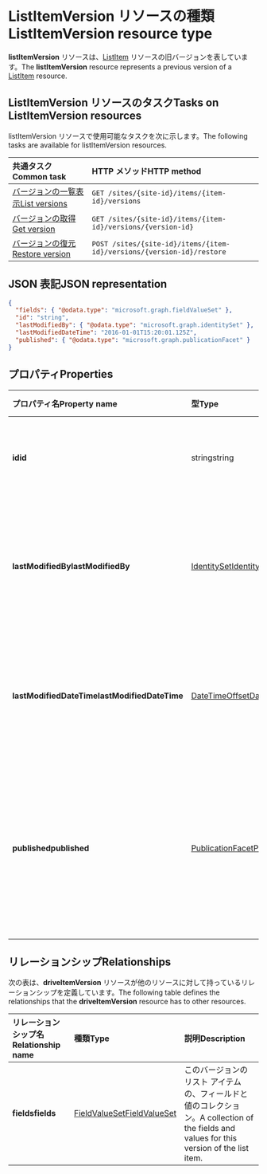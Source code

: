 # <a name="listitemversion-resource-type"></a><span data-ttu-id="6c4af-101">ListItemVersion リソースの種類</span><span class="sxs-lookup"><span data-stu-id="6c4af-101">ListItemVersion resource type</span></span>

<span data-ttu-id="6c4af-102">**listItemVersion** リソースは、[ListItem](listitem.md) リソースの旧バージョンを表しています。</span><span class="sxs-lookup"><span data-stu-id="6c4af-102">The **listItemVersion** resource represents a previous version of a [ListItem](listitem.md) resource.</span></span>

## <a name="tasks-on-listitemversion-resources"></a><span data-ttu-id="6c4af-103">ListItemVersion リソースのタスク</span><span class="sxs-lookup"><span data-stu-id="6c4af-103">Tasks on ListItemVersion resources</span></span>

<span data-ttu-id="6c4af-104">listItemVersion リソースで使用可能なタスクを次に示します。</span><span class="sxs-lookup"><span data-stu-id="6c4af-104">The following tasks are available for listItemVersion resources.</span></span>

|            <span data-ttu-id="6c4af-105">共通タスク</span><span class="sxs-lookup"><span data-stu-id="6c4af-105">Common task</span></span>             |         <span data-ttu-id="6c4af-106">HTTP メソッド</span><span class="sxs-lookup"><span data-stu-id="6c4af-106">HTTP method</span></span>         |
| :--------------------------------- | :-------------------------- |
| <span data-ttu-id="6c4af-107">[バージョンの一覧表示][version-list]</span><span class="sxs-lookup"><span data-stu-id="6c4af-107">[List versions][version-list]</span></span>      | `GET /sites/{site-id}/items/{item-id}/versions`  |
| <span data-ttu-id="6c4af-108">[バージョンの取得][version-get]</span><span class="sxs-lookup"><span data-stu-id="6c4af-108">[Get version][version-get]</span></span>         | `GET /sites/{site-id}/items/{item-id}/versions/{version-id}`     |
| <span data-ttu-id="6c4af-109">[バージョンの復元][version-restore]</span><span class="sxs-lookup"><span data-stu-id="6c4af-109">[Restore version][version-restore]</span></span> | `POST /sites/{site-id}/items/{item-id}/versions/{version-id}/restore` |

[version-list]: ../api/listitem_list_versions.md
[version-get]: ../api/listitemversion_get.md
[version-restore]: ../api/listitemversion_restore.md


## <a name="json-representation"></a><span data-ttu-id="6c4af-110">JSON 表記</span><span class="sxs-lookup"><span data-stu-id="6c4af-110">JSON representation</span></span>

<!--{
  "blockType": "resource",
  "baseType": "microsoft.graph.baseItemVersion",
  "@odata.type": "microsoft.graph.listItemVersion",
  "@type.aka": "oneDrive.baseItemVersion"
}-->

```json
{
  "fields": { "@odata.type": "microsoft.graph.fieldValueSet" },
  "id": "string",
  "lastModifiedBy": { "@odata.type": "microsoft.graph.identitySet" },
  "lastModifiedDateTime": "2016-01-01T15:20:01.125Z",
  "published": { "@odata.type": "microsoft.graph.publicationFacet" }
}
```

## <a name="properties"></a><span data-ttu-id="6c4af-111">プロパティ</span><span class="sxs-lookup"><span data-stu-id="6c4af-111">Properties</span></span>

|      <span data-ttu-id="6c4af-112">プロパティ名</span><span class="sxs-lookup"><span data-stu-id="6c4af-112">Property name</span></span>       |                         <span data-ttu-id="6c4af-113">型</span><span class="sxs-lookup"><span data-stu-id="6c4af-113">Type</span></span>                         |                               <span data-ttu-id="6c4af-114">説明</span><span class="sxs-lookup"><span data-stu-id="6c4af-114">Description</span></span>                               |
| :----------------------- | :--------------------------------------------------- | :---------------------------------------------------------------------- |
| <span data-ttu-id="6c4af-115">**id**</span><span class="sxs-lookup"><span data-stu-id="6c4af-115">**id**</span></span>                   | <span data-ttu-id="6c4af-116">string</span><span class="sxs-lookup"><span data-stu-id="6c4af-116">string</span></span>                                               | <span data-ttu-id="6c4af-117">バージョンの ID。</span><span class="sxs-lookup"><span data-stu-id="6c4af-117">The ID of the version.</span></span> <span data-ttu-id="6c4af-118">読み取り専用です。</span><span class="sxs-lookup"><span data-stu-id="6c4af-118">Read-only.</span></span>                                       |
| <span data-ttu-id="6c4af-119">**lastModifiedBy**</span><span class="sxs-lookup"><span data-stu-id="6c4af-119">**lastModifiedBy**</span></span>       | [<span data-ttu-id="6c4af-120">IdentitySet</span><span class="sxs-lookup"><span data-stu-id="6c4af-120">IdentitySet</span></span>](../resources/identitySet.md)           | <span data-ttu-id="6c4af-121">最後にバージョンを変更したユーザーの ID。</span><span class="sxs-lookup"><span data-stu-id="6c4af-121">Identity of the user which last modified the version.</span></span> <span data-ttu-id="6c4af-122">読み取り専用です。</span><span class="sxs-lookup"><span data-stu-id="6c4af-122">Read-only.</span></span>        |
| <span data-ttu-id="6c4af-123">**lastModifiedDateTime**</span><span class="sxs-lookup"><span data-stu-id="6c4af-123">**lastModifiedDateTime**</span></span> | [<span data-ttu-id="6c4af-124">DateTimeOffset</span><span class="sxs-lookup"><span data-stu-id="6c4af-124">DateTimeOffset</span></span>](../resources/timestamp.md)          | <span data-ttu-id="6c4af-125">バージョンが最後に変更された日時。</span><span class="sxs-lookup"><span data-stu-id="6c4af-125">Date and time the version was last modified.</span></span> <span data-ttu-id="6c4af-126">読み取り専用です。</span><span class="sxs-lookup"><span data-stu-id="6c4af-126">Read-only.</span></span>                 |
| <span data-ttu-id="6c4af-127">**published**</span><span class="sxs-lookup"><span data-stu-id="6c4af-127">**published**</span></span>            | [<span data-ttu-id="6c4af-128">PublicationFacet</span><span class="sxs-lookup"><span data-stu-id="6c4af-128">PublicationFacet</span></span>](../resources/publicationfacet.md) | <span data-ttu-id="6c4af-129">特定のバージョンのパブリケーション ステータスを示します。</span><span class="sxs-lookup"><span data-stu-id="6c4af-129">Indicates the publication status of this particular version.</span></span> <span data-ttu-id="6c4af-130">読み取り専用です。</span><span class="sxs-lookup"><span data-stu-id="6c4af-130">Read-only.</span></span> |


## <a name="relationships"></a><span data-ttu-id="6c4af-131">リレーションシップ</span><span class="sxs-lookup"><span data-stu-id="6c4af-131">Relationships</span></span>

<span data-ttu-id="6c4af-132">次の表は、**driveItemVersion** リソースが他のリソースに対して持っているリレーションシップを定義しています。</span><span class="sxs-lookup"><span data-stu-id="6c4af-132">The following table defines the relationships that the **driveItemVersion** resource has to other resources.</span></span>

| <span data-ttu-id="6c4af-133">リレーションシップ名</span><span class="sxs-lookup"><span data-stu-id="6c4af-133">Relationship name</span></span> |                      <span data-ttu-id="6c4af-134">種類</span><span class="sxs-lookup"><span data-stu-id="6c4af-134">Type</span></span>                      |                               <span data-ttu-id="6c4af-135">説明</span><span class="sxs-lookup"><span data-stu-id="6c4af-135">Description</span></span>                                |
| :---------------- | :--------------------------------------------- | :----------------------------------------------------------------------- |
| <span data-ttu-id="6c4af-136">**fields**</span><span class="sxs-lookup"><span data-stu-id="6c4af-136">**fields**</span></span>        | [<span data-ttu-id="6c4af-137">FieldValueSet</span><span class="sxs-lookup"><span data-stu-id="6c4af-137">FieldValueSet</span></span>](../resources/fieldvalueset.md) | <span data-ttu-id="6c4af-138">このバージョンのリスト アイテムの、フィールドと値のコレクション。</span><span class="sxs-lookup"><span data-stu-id="6c4af-138">A collection of the fields and values for this version of the list item.</span></span> |


<!-- {
  "type": "#page.annotation",
  "description": "The version facet provides information about the properties of a file version.",
  "keywords": "version,versions,version-history,history",
  "section": "documentation",
  "tocPath": "Facets/Version"
} -->
